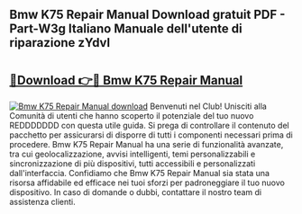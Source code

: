 ## Bmw K75 Repair Manual Download gratuit PDF - Part-W3g Italiano Manuale dell'utente di riparazione zYdvl

# <h2><a href="http://dfelhz1.blite.top/?on=Bmw+K75+Repair+Manual">🔗Download 👉🔴 Bmw K75 Repair Manual</a></h2>

[![Bmw K75 Repair Manual download](https://i.imgur.com/lujVjoI.png)](http://dfelhz1.blite.top/?on=Bmw+K75+Repair+Manual)
Benvenuti nel Club! Unisciti alla Comunità di utenti che hanno scoperto il potenziale del tuo nuovo REDDDDDDD con questa utile guida. Si prega di controllare il contenuto del pacchetto per assicurarsi di disporre di tutti i componenti necessari prima di procedere. Bmw K75 Repair Manual ha una serie di funzionalità avanzate, tra cui geolocalizzazione, avvisi intelligenti, temi personalizzabili e sincronizzazione di più dispositivi, tutti accessibili e personalizzati dall'interfaccia. Confidiamo che Bmw K75 Repair Manual sia stata una risorsa affidabile ed efficace nei tuoi sforzi per padroneggiare il tuo nuovo dispositivo. In caso di domande o dubbi, contattare il nostro team di assistenza clienti.
